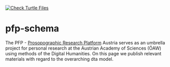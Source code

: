 [![Check Turtle Files](https://github.com/acdh-oeaw/pfp-schema/actions/workflows/check_ttls.yml/badge.svg)](https://github.com/acdh-oeaw/pfp-schema/actions/workflows/check_ttls.yml)

# pfp-schema
The PFP - [Prosopographic Research Platform](https://www.oeaw.ac.at/acdh/research/dh-research-infrastructure/activities/modelling-humanities-data/pfp-prosopographical-research-platform-austria) Austria serves as an umbrella project for personal research at the Austrian Academy of Sciences (ÖAW) using methods of the Digital Humanities. On this page we publish relevant materials with regard to the overarching dta model. 

